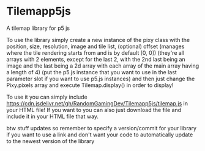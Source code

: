 # Tilemapp5js
A tilemap library for p5 js

To use the library simply create a new instance of the pixy class with the position, size, resolution, image and tile list, (optional) offset (manages where the tile rendering starts from and is by default [0, 0]) (they're all arrays with 2 elements, except for the last 2, with the 2nd last being an image and the last being a 2d array with each array of the main array having a length of 4) (put the p5.js instance that you want to use in the last parameter slot if you want to use p5.js instances) and then just change the Pixy.pixels array and execute Tilemap.display() in order to display!

To use it you can simply include https://cdn.jsdelivr.net/gh/RandomGamingDev/Tilemapp5js/tilemap.js in your HTML file! If you want to you can also just download the file and include it in your HTML file that way.

btw stuff updates so remember to specify a version/commit for your library if you want to use a link and don't want your code to automatically update to the newest version of the library
